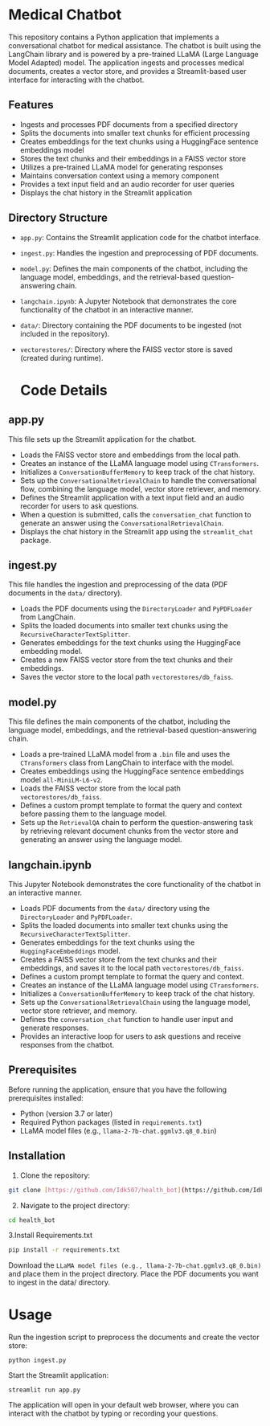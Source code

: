 # Medical Chatbot

This repository contains a Python application that implements a conversational chatbot for medical assistance. The chatbot is built using the LangChain library and is powered by a pre-trained LLaMA (Large Language Model Adapted) model. The application ingests and processes medical documents, creates a vector store, and provides a Streamlit-based user interface for interacting with the chatbot.

## Features

- Ingests and processes PDF documents from a specified directory
- Splits the documents into smaller text chunks for efficient processing
- Creates embeddings for the text chunks using a HuggingFace sentence embeddings model
- Stores the text chunks and their embeddings in a FAISS vector store
- Utilizes a pre-trained LLaMA model for generating responses
- Maintains conversation context using a memory component
- Provides a text input field and an audio recorder for user queries
- Displays the chat history in the Streamlit application

## Directory Structure

- `app.py`: Contains the Streamlit application code for the chatbot interface.
- `ingest.py`: Handles the ingestion and preprocessing of PDF documents.
- `model.py`: Defines the main components of the chatbot, including the language model, embeddings, and the retrieval-based question-answering chain.
- `langchain.ipynb`: A Jupyter Notebook that demonstrates the core functionality of the chatbot in an interactive manner.
- `data/`: Directory containing the PDF documents to be ingested (not included in the repository).
- `vectorestores/`: Directory where the FAISS vector store is saved (created during runtime).

  # Code Details

## app.py

This file sets up the Streamlit application for the chatbot.

- Loads the FAISS vector store and embeddings from the local path.
- Creates an instance of the LLaMA language model using `CTransformers`.
- Initializes a `ConversationBufferMemory` to keep track of the chat history.
- Sets up the `ConversationalRetrievalChain` to handle the conversational flow, combining the language model, vector store retriever, and memory.
- Defines the Streamlit application with a text input field and an audio recorder for users to ask questions.
- When a question is submitted, calls the `conversation_chat` function to generate an answer using the `ConversationalRetrievalChain`.
- Displays the chat history in the Streamlit app using the `streamlit_chat` package.

## ingest.py

This file handles the ingestion and preprocessing of the data (PDF documents in the `data/` directory).

- Loads the PDF documents using the `DirectoryLoader` and `PyPDFLoader` from LangChain.
- Splits the loaded documents into smaller text chunks using the `RecursiveCharacterTextSplitter`.
- Generates embeddings for the text chunks using the HuggingFace embedding model.
- Creates a new FAISS vector store from the text chunks and their embeddings.
- Saves the vector store to the local path `vectorestores/db_faiss`.

## model.py

This file defines the main components of the chatbot, including the language model, embeddings, and the retrieval-based question-answering chain.

- Loads a pre-trained LLaMA model from a `.bin` file and uses the `CTransformers` class from LangChain to interface with the model.
- Creates embeddings using the HuggingFace sentence embeddings model `all-MiniLM-L6-v2`.
- Loads the FAISS vector store from the local path `vectorestores/db_faiss`.
- Defines a custom prompt template to format the query and context before passing them to the language model.
- Sets up the `RetrievalQA` chain to perform the question-answering task by retrieving relevant document chunks from the vector store and generating an answer using the language model.

## langchain.ipynb

This Jupyter Notebook demonstrates the core functionality of the chatbot in an interactive manner.

- Loads PDF documents from the `data/` directory using the `DirectoryLoader` and `PyPDFLoader`.
- Splits the loaded documents into smaller text chunks using the `RecursiveCharacterTextSplitter`.
- Generates embeddings for the text chunks using the `HuggingFaceEmbeddings` model.
- Creates a FAISS vector store from the text chunks and their embeddings, and saves it to the local path `vectorestores/db_faiss`.
- Defines a custom prompt template to format the query and context.
- Creates an instance of the LLaMA language model using `CTransformers`.
- Initializes a `ConversationBufferMemory` to keep track of the chat history.
- Sets up the `ConversationalRetrievalChain` using the language model, vector store retriever, and memory.
- Defines the `conversation_chat` function to handle user input and generate responses.
- Provides an interactive loop for users to ask questions and receive responses from the chatbot.

## Prerequisites

Before running the application, ensure that you have the following prerequisites installed:

- Python (version 3.7 or later)
- Required Python packages (listed in `requirements.txt`)
- LLaMA model files (e.g., `llama-2-7b-chat.ggmlv3.q8_0.bin`)

## Installation

1. Clone the repository:

```bash
git clone [https://github.com/Idk507/health_bot](https://github.com/Idk507/health_bot)
```

2. Navigate to the project directory:

```bash
cd health_bot
```
3.Install Requirements.txt
```bash
pip install -r requirements.txt
```

Download the ```LLaMA model files (e.g., llama-2-7b-chat.ggmlv3.q8_0.bin)``` and place them in the project directory.
Place the PDF documents you want to ingest in the data/ directory.

# Usage

Run the ingestion script to preprocess the documents and create the vector store:

 ```python ingest.py ```

Start the Streamlit application:

``` streamlit run app.py ```

The application will open in your default web browser, where you can interact with the chatbot by typing or recording your questions.

